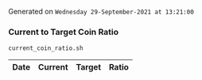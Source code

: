 Generated on `Wednesday 29-September-2021 at 13:21:00`

### Current to Target Coin Ratio
`current_coin_ratio.sh`

Date|Current|Target|Ratio
---|---|---|---

